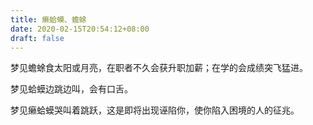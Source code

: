 ```yaml
---
title: 癞蛤蟆、蟾蜍
date: 2020-02-15T20:54:12+08:00
draft: false
---
```


梦见蟾蜍食太阳或月亮，在职者不久会获升职加薪；在学的会成绩突飞猛进。<br>


梦见蛤蟆边跳边叫，会有口舌。<br>


梦见癞蛤蟆哭叫着跳跃，这是即将出现诬陷你，使你陷入困境的人的征兆。<br>
